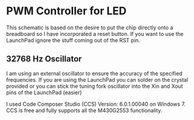 # PWM Controller for LED

This schematic is based on the desire to put the chip directly onto a breadboard
so I have incorporated a reset button. If you want to use the LaunchPad ignore the stuff 
coming out of the RST pin.

## 32768 Hz Oscillator
I am using an external oscillator to ensure the accuracy of the specified frequencies.
If you are using the LaunchPad you can solder on the crystal provided or you can stick 
the tuning fork oscillator into the Xin and Xout pins of the LaunchPad (easier)

I used Code Composer Studio (CCS) Version: 6.0.1.00040 on Windows 7. CCS is free and fully supports 
all the M430G2553 functionality.
